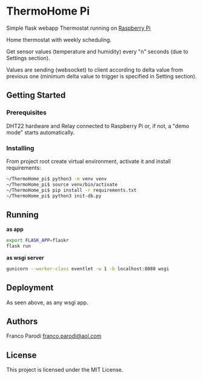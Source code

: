 # ThermoHome Pi
Simple flask webapp Thermostat running on [Raspberry Pi](https://www.raspberrypi.org/) 

Home thermostat with weekly scheduling.

Get sensor values (temperature and humidity) every "n" seconds (due to Settings section).

Values are sending (websocket) to client according to delta value from
previous one (minimum delta value to trigger is specified in Setting section).

## Getting Started

### Prerequisites
DHT22 hardware and Relay connected to Raspberry Pi or, if not, a "demo mode" starts automatically.

### Installing

From project root create virtual environment, activate it and install requirements:

```sh
~/ThermoHome_pi$ python3 -m venv venv
~/ThermoHome_pi$ source venv/bin/activate
~/ThermoHome_pi$ pip install -r requirements.txt
~/ThermoHome_pi$ python3 init-db.py
```

## Running

__as app__

```sh
export FLASK_APP=flaskr
flask run
```

__as wsgi server__

```sh
gunicorn --worker-class eventlet -w 1 -b localhost:8080 wsgi
```

## Deployment

As seen above, as any wsgi app.

## Authors 

Franco Parodi <franco.parodi@aol.com>

## License

This project is licensed under the MIT License.
